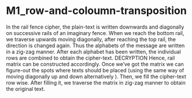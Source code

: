 # M1_row-and-coloumn-transposition
In the rail fence cipher, the plain-text is written downwards and diagonally on successive rails of an imaginary fence. When we reach the bottom rail, we traverse upwards moving diagonally, after reaching the top rail, the direction is changed again. Thus the alphabets of the message are written in a zig-zag manner. After each alphabet has been written, the individual rows are combined to obtain the cipher-text.  DECRYPTION  Hence, rail matrix can be constructed accordingly. Once we’ve got the matrix we can figure-out the spots where texts should be placed (using the same way of moving diagonally up and down alternatively ). Then, we fill the cipher-text row wise. After filling it, we traverse the matrix in zig-zag manner to obtain the original text.

